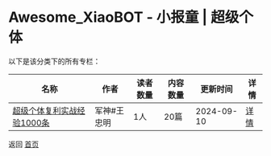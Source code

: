 # Awesome_XiaoBOT - 小报童 | 超级个体

以下是该分类下的所有专栏：

| 名称 | 作者 | 读者数量 | 内容数量 | 更新时间 | 详情 |
|------|------|----------|----------|----------|------|
| [超级个体复利实战经验1000条](https://xiaobot.net/p/vip20213456?refer=9c3f1c95-a052-465a-9902-f6d75080262a) | 军神#王忠明 | 1人 | 20篇 |  2024-09-10 | [详情](data/vip20213456.md) |


返回 [首页](../README.md)
